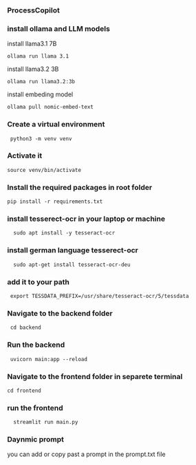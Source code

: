 ### ProcessCopilot

### install ollama and LLM models 
   install llama3.1 7B
  ```
  ollama run llama 3.1
  ```
  install llama3.2 3B 
  ```
  ollama run llama3.2:3b
  ```
  install embeding model
  ```
  ollama pull nomic-embed-text
  ```
### Create a virtual environment
```
 python3 -m venv venv
```
### Activate it 
```
source venv/bin/activate
```

### Install the required packages in root folder
```
pip install -r requirements.txt
```

### install tesserect-ocr in your laptop or machine 
```
  sudo apt install -y tesseract-ocr
```
### install german language tesserect-ocr 
```
  sudo apt-get install tesseract-ocr-deu
```
### add it to your path 
```
 export TESSDATA_PREFIX=/usr/share/tesseract-ocr/5/tessdata
```
 
### Navigate to the backend folder
```
 cd backend 
 ```
### Run the backend
``` 
 uvicorn main:app --reload
```

### Navigate to the frontend folder in separete terminal 
 ```
 cd frontend
 ```
### run the frontend 
```
  streamlit run main.py
```  

### Daynmic prompt 
  you can add or copy past a prompt in the prompt.txt file 








